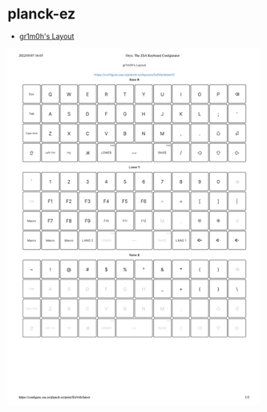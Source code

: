 # planck-ez

* [gr1m0h's Layout](https://configure.zsa.io/moonlander/layouts/mzdoX/latest/0)

![](./assets/key_layout.png)
